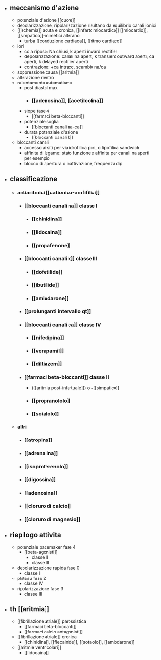 - ## meccanismo d'azione
	- potenziale d'azione [[cuore]]
	- depolarizzazione, ripolarizzazione risultano da equilibrio canali ionici
	- [[ischemia]] acuta e cronica, [[infarto miocardico]] [[miocardio]], [[simpatico]]-mimetici alterano
		- turba [[conduzione cardiaca]], [[ritmo cardiaco]]
	- ioni
		- cc a riposo: Na chiusi, k aperti inward rectifier
		- depolarizzazione: canali na aperti, k transient outward aperti, ca aperti, k delayed rectifier aperti
		- contrazione: +ca intracc, scambio na/ca
	- soppressione causa [[aritmia]]
	- alterazione rientro
	- rallentamento automatismo
		- post diastol max
			- ### [[adenosina]], [[acetilcolina]]
		- slope fase 4
			- [[farmaci beta-bloccanti]]
		- potenziale soglia
			- [[bloccanti canali na-ca]]
		- durata potenziale d'azione
			- [[bloccanti canali k]]
	- bloccanti canali
		- accesso ai siti per via idrofilica pori, o lipofilica sandwich
		- affinita di legame: stato funzione e affinita per canali na aperti per esempio
		- blocco di apertura o inattivazione, frequenza dip
- ## classificazione
	- ### antiaritmici [[cationico-amfifilici]]
		- ### [[bloccanti canali na]] classe I
			- ### [[chinidina]]
			- ### [[lidocaina]]
			- ### [[propafenone]]
		- ### [[bloccanti canali k]] classe III
			- ### [[dofetilide]]
			- ### [[ibutilide]]
			- ### [[amiodarone]]
		- ### [[prolunganti intervallo qt]]
		- ### [[bloccanti canali ca]] classe IV
			- ### [[nifedipina]]
			- ### [[verapamil]]
			- ### [[diltiazem]]
		- ### [[farmaci beta-bloccanti]] classe II
			- ([[aritmia post-infartuale]]) o +[[simpatico]]
			- ### [[propranololo]]
			- ### [[sotalolo]]
	- ### altri
		- ### [[atropina]]
		- ### [[adrenalina]]
		- ### [[isoproterenolo]]
		- ### [[digossina]]
		- ### [[adenosina]]
		- ### [[cloruro di calcio]]
		- ### [[cloruro di magnesio]]
- ## riepilogo attivita
	- potenziale pacemaker fase 4
		- [[beta-agonisti]]
			- classe II
			- classe III
	- depolarizzazione rapida fase 0
		- classe I
	- plateau fase 2
		- classe IV
	- ripolarizzazione fase 3
		- classe III
- ## th [[aritmia]]
	- [[fibrillazione atriale]] parossistica
		- [[farmaci beta-bloccanti]]
		- [[farmaci calcio antagonisti]]
	- [[fibrillazione atriale]] cronica
		- [[chinidina]], [[flecainide]], [[sotalolo]], [[amiodarone]]
	- [[aritmie ventricolari]]
		- [[lidocaina]]